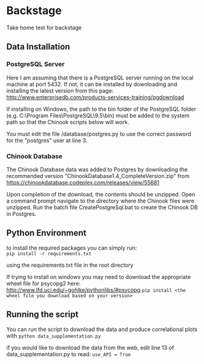 # Backstage
Take home test for backstage

## Data Installation

### PostgreSQL Server
Here I am assuming that there is a PostgreSQL server running on the local machine at port 5432.
If not, it can be installed by downloading and installing the latest version from this page: <http://www.enterprisedb.com/products-services-training/pgdownload>

If installing on Windows, the path to the bin folder of the PostgreSQL folder (e.g. C:\Program Files\PostgreSQL\9.5\bin) must be added to the system path so that the Chinook scripts below will work.

You must edit the file /database/postgres.py to use the correct password for the "postgres" user at line 3.

### Chinook Database
The Chinook Database data was added to Postgres by downloading the recommended version "ChinookDatabase1.4_CompleteVersion.zip" from <https://chinookdatabase.codeplex.com/releases/view/55681>

Upon completion of the download, the contents should be unzipped. Open a command prompt navigate to the directory where the Chinook files were unzipped.
Run the batch file CreatePostgreSql.bat to create the Chinook DB in Postgres.

## Python Environment
to install the required packages you can simply run:  
```pip install -r requirements.txt```

using the requirements.txt file in the root directory

If trying to install on windows you may need to download the appropriate wheel file for psycopg2 here: http://www.lfd.uci.edu/~gohlke/pythonlibs/#psycopg
```pip install <the wheel file you download based on your version>```

## Running the script
You can run the script to download the data and produce correlational plots with
```python data_supplementation.py```

if you would like to download the data from the web, edit line 13 of data_supplementation.py to read:
```use_API = True```

